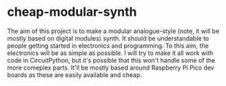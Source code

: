 # cheap-modular-synth
The aim of this project is to make a modular analogue-style (note, it will be mostly based on digital modules) synth. It should be understandable to people getting started in electronics and programming. To this aim, the electronics will be as simple as possible. I will try to make it all work with code in CircuitPython, but it's possible that this won't handle some of the more comeplex parts. It'll be mostly based around Raspberry Pi Pico dev boards as these are easily available and cheap.

